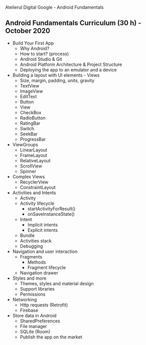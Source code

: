 Atelierul Digital Google - Android Fundamentals


## Android Fundamentals Curriculum (30 h) - October 2020
- Build Your First App
    - Why Android?
    - How to start? (process)
    - Android Studio & Git
    - Android Platform Architecture & Project Structure
    - Deploying the app to an emulator and a device
- Building a layout with UI elements - Views
    - Size, margin, padding, units, gravity
    - TextView
    - ImageView
    - EditText
    - Button
    - View
    - CheckBox
    - RadioButton
    - RatingBar
    - Switch
    - SeekBar
    - ProgressBar
- ViewGroups
    - LinearLayout
    - FrameLayout
    - RelativeLayout
    - ScrollView
    - Spinner
- Complex Views
    - RecyclerView
    - ConstraintLayout
- Activities and Intents
    - Activity
    - Activity lifecycle
        - startActivityForResult()
        - onSaveInstanceState()
    - Intent
        - Implicit intents
        - Explicit intents
    - Bundle
    - Activities stack
    - Debugging
- Navigation and user interaction
    - Fragments
        - Methods
        - Fragment lifecycle
    - Navigation drawer
- Styles and more
    - Themes, styles and material design
    - Support libraries
    - Permissions
- Networking
    - Http requests (Retrofit)
    - Firebase
- Store data in Android
    - SharedPreferences
    - File manager
    - SQLite (Room)
    - Publish the app on the market
